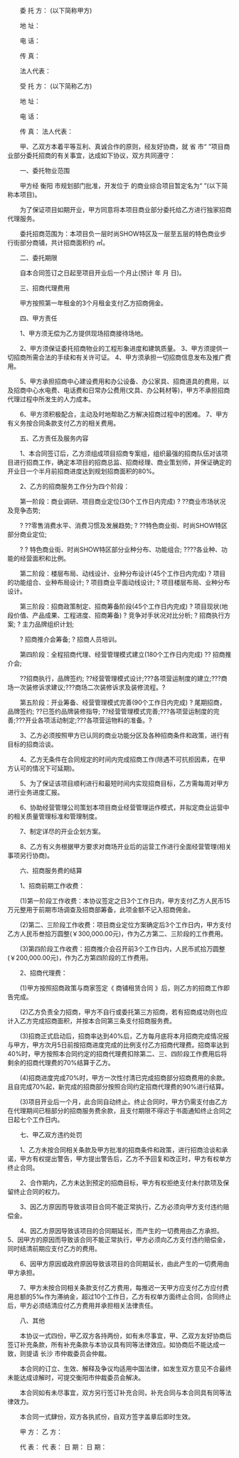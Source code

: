 
 


　　委 托 方： (以下简称甲方)


　　地 址：


　　电 话：


　　传 真：


　　法人代表：


　　受 托 方： (以下简称乙方)


　　地 址：


　　电 话：


　　传 真： 法人代表：


　　甲、乙双方本着平等互利、真诚合作的原则，经友好协商，就 省 市“ ”项目商业部分委托招商的有关事宜，达成如下协议，双方共同遵守：


　　一、委托物业范围


　　甲方经
衡阳
市规划部门批准，开发位于 的商业综合项目暂定名为“ ”(以下简称本项目)。


　　为了保证项目如期开业，甲方同意将本项目商业部分委托给乙方进行独家招商代理服务。


　　委托招商范围为：本项目负一层时尚SHOW特区及一层至五层的特色商业步行街部分商铺，共计招商面积约 ㎡。


　　二、委托期限


　　自本合同签订之日起至项目开业后一个月止(预计 年 月 日)。


　　三、招商代理费用


　　甲方按照第一年租金的3个月租金支付乙方招商佣金。


　　四、甲方责任


　　1、甲方须无偿为乙方提供现场招商接待场地。


　　2、甲方须保证委托招商物业的工程形象进度和建筑质量。 3、甲方须提供一切招商所需合法的手续和有关许可证。 4、甲方须承担一切招商信息发布及推广费用。


　　5、甲方承担招商中心建设费用和办公设备、办公家具、招商道具的费用，以及招商中心水电费、电话费和日常办公费用(文具、办公耗材等)，甲方不承担招商代理过程中所发生的人力成本。


　　6、甲方须积极配合，主动及时地帮助乙方解决招商过程中的困难。 7、甲方有义务按合同条款支付乙方的相关费用。


　　五、乙方责任及服务内容


　　1、本合同签订后，乙方须组成项目招商专案组，组织最强的招商队伍对该项目进行招商工作，确定本项目的招商总监、招商经理、商业策划师，并保证确定的开业日一个半月前招商进度达到规划招商面积的80%。


　　2、乙方的招商服务工作分为四个阶段：


　　第一阶段：商业调研、项目商业定位(30个工作日内完成) ? ??商业市场状况及竞争态势;


　　? ??零售消费水平、消费习惯及发展趋势; ? ??特色商业街、时尚SHOW特区部分商业定位;


　　? ? 特色商业街、时尚SHOW特区部分业种分布、功能组合; ????各业种、功能的经营面积和比例。


　　第二阶段：楼层布局、动线设计、业种分布设计(45个工作日内完成) ? 项目的功能组合、业种布局设计; ? 项目商业平面动线设计; ? 项目楼层布局、业种分布设计。


　　第三阶段：招商政策制定、招商筹备阶段(45个工作日内完成) ? 项目现状(地段价值、产品成果、工程进度、招商筹备) ? 竞争对手状况对比分析; ? 招商执行方案; ? 主力品牌组织计划;


　　? 招商推介会筹备; ? 招商人员培训。


　　第四阶段：全程招商代理、经营管理模式建立(180个工作日内完成) ?? 招商推介会;


　　??招商执行，品牌签约; ??经营管理模式设计;???各项营运制度的建立;???商场一次装修诉求建议;???商场二次装修诉求及装修流程。?


　　第五阶段：开业筹备、经营管理模式完善(90个工作日内完成) ? 尾期招商，品牌签约; ??已签约品牌装修指导; ??经营管理模式完善;???各项营运制度的完善;???开业各项活动制定;???各项营运物料的准备。?


　　3、乙方必须按照甲方已认同的商业功能分区及各种招商条件和政策，进行有目标的招商洽谈。


　　4、乙方无条件在合同规定的时间内完成招商工作(除遇不可抗拒因素，在甲方认可的情况下可延期)。


　　5、为了保证该项目顺利进行和最短时间内实现招商目标，乙方需每周对甲方进行业务进度汇报。


　　6、协助经营管理公司策划本项目商业经营管理运作模式，并拟定商业运营中的相关质量管理标准和管理制度。


　　7、制定详尽的开业企划方案。


　　8、乙方有义务根据甲方要求对商场开业后的运营工作进行全面经营管理(相关事项另行协商)。


　　六、招商服务费的结算


　　1、招商前期工作收费：


　　(1)第一阶段工作收费：本协议签定之日3个工作日内，甲方支付乙方人民币15万元整用于前期市场调查及招商部筹备，此项金额不记入招商佣金。


　　(2)第二、三阶段工作收费：项目商业定位方案确定后3个工作日内，甲方支付乙方人民币叁拾万圆整(￥300,000.00元)，作为乙方第二、三阶段的工作费用。


　　(3)第四阶段工作收费：招商推介会召开前3个工作日内，人民币贰拾万圆整(￥200,000.00元)，作为乙方第四阶段的工作费用。


　　2、招商代理费：


　　(1)甲方按照招商政策与商家签定《
商铺租赁合同
》后，则乙方的招商工作即告完成。


　　(2)乙方负责全力招商，甲方不自行或委托第三方招商，若有招商成功则也应计入乙方完成招商面积，并按本合同第三条支付招商服务费。


　　(3)招商正式启动后，招商率达到40%后，乙方每月底将本月招商完成情况报与甲方，甲方次月5日前按招商进度完成的比例支付乙方招商代理费。招商率达到40%时，甲方按照本合同约定的招商代理费扣除第二、三、四阶段工作费用后将剩余的招商代理费的70%结算于乙方。


　　(4)招商进度完成70%时，甲方一次性付清已完成招商部分招商费用的余款。且自完成70%起，新完成的招商部分按照合同约定招商代理费的90%进行结算。


　　(3)项目开业后一个月，此合同自动终止。终止合同时，甲方仍需支付由乙方在代理期间已租部分的招商服务费余款，且支付期限不得迟于书面通知终止合同之日起七个工作日内。


　　七、甲乙双方违约处罚


　　1、乙方未按合同相关条款及甲方批准的招商条件和政策，进行招商洽谈和承诺，甲方有权提出警告，甲方提出警告后，乙方不予回复和改正时，甲方有权单方终止合同。


　　2、合作期内，乙方未达到预定的招商目标，甲方有权拒绝支付未付款项及保留终止合同的权力。


　　3、因乙方原因而导致该项目合同不能正常执行，乙方必须向甲方支付违约赔偿金。


　　4、因乙方原因导致该项目的合同期延长，而产生的一切费用由乙方承担。 5、因甲方的原因而导致该合同不能正常执行，甲方必须向乙方支付违约赔偿金，同时结清前期应支付乙方的费用。


　　6、因甲方原因或政府原因导致该项目的合同期延长，由此产生的一切费用由甲方承担。


　　7、甲方未按合同相关条款支付乙方费用，每推迟一天甲方应支付乙方应付费用总额的5‰作为滞纳金，超过10个工作日，乙方有权单方面终止合同，合同终止后，甲方必须结清应付乙方费用并承担相关法律责任。


　　八、其他


　　本协议一式四份，甲乙双方各持两份，如有未尽事宜，甲、乙双方友好协商后签订补充条款，所有补充条款与本协议具有同等法律效应。如协商后不能达成一致，则提请
长沙
市仲裁委员会仲裁。


　　本合同的订立、生效、解释及争议均适用中国法律，如发生双方意见不合最终未能达成谅解时，可提交衡阳市仲裁委员会解决。


　　本合同如有未尽事宜，双方另行签订补充合同，补充合同与本合同具有同等法律效力。


　　本合同一式肆份，双方各执贰份，自双方签字盖章后即时生效。


　　甲 方： 乙 方：


　　代 表： 代 表： 日 期： 日 期：




 


 

 
 
 
 
 
  


  
 

  


  


  
 
 
 
 

